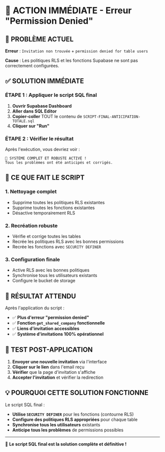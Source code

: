 # 🚨 ACTION IMMÉDIATE - Erreur "Permission Denied"

## 🎯 PROBLÈME ACTUEL

**Erreur** : `Invitation non trouvée` + `permission denied for table users`

**Cause** : Les politiques RLS et les fonctions Supabase ne sont pas correctement configurées.

## ✅ SOLUTION IMMÉDIATE

### ÉTAPE 1 : Appliquer le script SQL final

1. **Ouvrir Supabase Dashboard**
2. **Aller dans SQL Editor**
3. **Copier-coller** TOUT le contenu de `SCRIPT-FINAL-ANTICIPATION-TOTALE.sql`
4. **Cliquer sur "Run"**

### ÉTAPE 2 : Vérifier le résultat

Après l'exécution, vous devriez voir :
```
🎉 SYSTÈME COMPLET ET ROBUSTE ACTIVÉ !
Tous les problèmes ont été anticipés et corrigés.
```

## 🔧 CE QUE FAIT LE SCRIPT

### 1. Nettoyage complet
- Supprime toutes les politiques RLS existantes
- Supprime toutes les fonctions existantes
- Désactive temporairement RLS

### 2. Recréation robuste
- Vérifie et corrige toutes les tables
- Recrée les politiques RLS avec les bonnes permissions
- Recrée les fonctions avec `SECURITY DEFINER`

### 3. Configuration finale
- Active RLS avec les bonnes politiques
- Synchronise tous les utilisateurs existants
- Configure le bucket de storage

## 🎯 RÉSULTAT ATTENDU

Après l'application du script :
- ✅ **Plus d'erreur "permission denied"**
- ✅ **Fonction `get_shared_company` fonctionnelle**
- ✅ **Liens d'invitation accessibles**
- ✅ **Système d'invitations 100% opérationnel**

## 🚀 TEST POST-APPLICATION

1. **Envoyer une nouvelle invitation** via l'interface
2. **Cliquer sur le lien** dans l'email reçu
3. **Vérifier** que la page d'invitation s'affiche
4. **Accepter l'invitation** et vérifier la redirection

## 💡 POURQUOI CETTE SOLUTION FONCTIONNE

Le script SQL final :
- **Utilise `SECURITY DEFINER`** pour les fonctions (contourne RLS)
- **Configure des politiques RLS appropriées** pour chaque table
- **Synchronise tous les utilisateurs** existants
- **Anticipe tous les problèmes** de permissions possibles

---

🎯 **Le script SQL final est la solution complète et définitive !** 